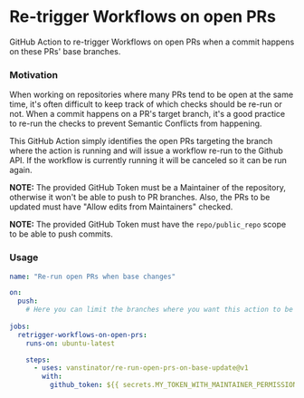 # Re-trigger Workflows on open PRs

GitHub Action to re-trigger Workflows on open PRs when a commit happens on these PRs' base branches.

### Motivation

When working on repositories where many PRs tend to be open at the same time, it's often difficult to keep track of which checks should be re-run or not. When a commit happens on a PR's target branch, it's a good practice to re-run the checks to prevent Semantic Conflicts from happening.

This GitHub Action simply identifies the open PRs targeting the branch where the action is running and will issue a workflow re-run to the Github API. If the workflow is currently running it will be canceled so it can be run again.

**NOTE:** The provided GitHub Token must be a Maintainer of the repository, otherwise it won't be able to push to PR branches. Also, the PRs to be updated must have "Allow edits from Maintainers" checked.

**NOTE:** The provided GitHub Token must have the `repo/public_repo` scope to be able to push commits.

### Usage

```yaml
name: "Re-run open PRs when base changes"

on:
  push:
    # Here you can limit the branches where you want this action to be run
  
jobs:
  retrigger-workflows-on-open-prs:
    runs-on: ubuntu-latest

    steps:
      - uses: vanstinator/re-run-open-prs-on-base-update@v1
        with:
          github_token: ${{ secrets.MY_TOKEN_WITH_MAINTAINER_PERMISSIONS }}
```
